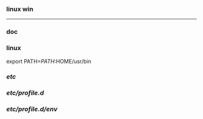 ### linux win
---

### doc

### linux
export PATH=$PATH:$HOME/usr/bin

### *etc*
### *etc/profile.d*
### *etc/profile.d/env*















